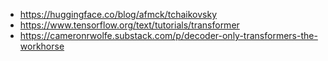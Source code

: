 
- https://huggingface.co/blog/afmck/tchaikovsky
- https://www.tensorflow.org/text/tutorials/transformer
- https://cameronrwolfe.substack.com/p/decoder-only-transformers-the-workhorse